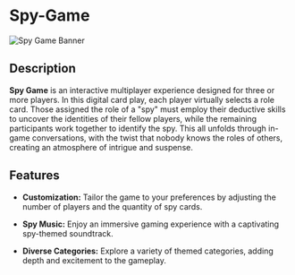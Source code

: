# Spy-Game

![Spy Game Banner](link-to-your-banner-image)

## Description

**Spy Game** is an interactive multiplayer experience designed for three or more players. In this digital card play, each player virtually selects a role card. Those assigned the role of a "spy" must employ their deductive skills to uncover the identities of their fellow players, while the remaining participants work together to identify the spy. This all unfolds through in-game conversations, with the twist that nobody knows the roles of others, creating an atmosphere of intrigue and suspense.

## Features

- **Customization:** Tailor the game to your preferences by adjusting the number of players and the quantity of spy cards.

- **Spy Music:** Enjoy an immersive gaming experience with a captivating spy-themed soundtrack.

- **Diverse Categories:** Explore a variety of themed categories, adding depth and excitement to the gameplay.
